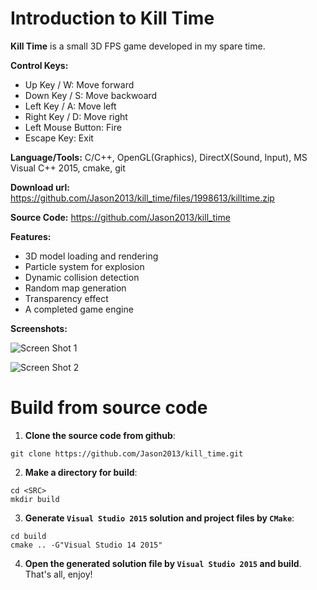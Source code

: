 # Introduction to Kill Time

**Kill Time** is a small 3D FPS game developed in my spare time.

**Control Keys:**

+ Up Key / W: Move forward
+ Down Key / S: Move backwoard
+ Left Key / A: Move left
+ Right Key / D: Move right
+ Left Mouse Button: Fire
+ Escape Key: Exit

**Language/Tools:** C/C++, OpenGL(Graphics), DirectX(Sound, Input), MS Visual C++ 2015, cmake, git

**Download url:** https://github.com/Jason2013/kill_time/files/1998613/killtime.zip

**Source Code:** https://github.com/Jason2013/kill_time

**Features:**
+	3D model loading and rendering
+	Particle system for explosion
+	Dynamic collision detection
+	Random map generation
+	Transparency effect
+	A completed game engine

**Screenshots:**

![Screen Shot 1](https://github.com/Jason2013/killtime-opt/raw/master/docs/shoot1.jpg)

![Screen Shot 2](https://github.com/Jason2013/killtime-opt/raw/master/docs/shoot2.jpg)

# Build from source code

1. **Clone the source code from github**:

```
git clone https://github.com/Jason2013/kill_time.git
```

2. **Make a directory for build**: 

```
cd <SRC>
mkdir build
```

3. **Generate `Visual Studio 2015` solution and project files by `CMake`**:

```
cd build
cmake .. -G"Visual Studio 14 2015"
```

4. **Open the generated solution file by `Visual Studio 2015` and build**. That's all, enjoy!



